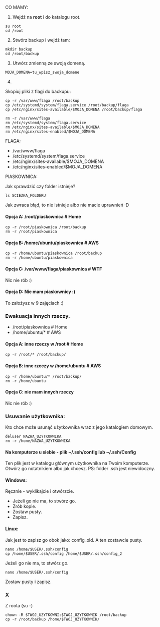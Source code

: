 CO MAMY:

1. Wejdź na **root** i do katalogu root.
```
su root
cd /root
```
2. Stwórz backup i wejdź tam:
```
mkdir backup
cd /root/backup
```
3. Utwórz zmienną ze swoją domeną.
```
MOJA_DOMENA=tu_wpisz_swoja_domene
```
4.

Skopiuj pliki z flagi do backupu:
```
cp -r /var/www/flaga /root/backup
cp /etc/systemd/system/flaga.service /root/backup/flaga
cp /etc/nginx/sites-available/$MOJA_DOMENA /root/backup/flaga
```

```
rm -r /var/www/flaga
rm /etc/systemd/system/flaga.service
rm /etc/nginx/sites-available/$MOJA_DOMENA
rm /etc/nginx/sites-enabled/$MOJA_DOMENA
```

FLAGA:
- /var/www/flaga
- /etc/systemd/system/flaga.service
- /etc/nginx/sites-available/$MOJA_DOMENA
- /etc/nginx/sites-enabled/$MOJA_DOMENA

PIASKOWNICA:

Jak sprawdzić czy folder istnieje?
```
ls SCIEZKA_FOLDERU
```
Jak zwraca błąd, to nie istnieje albo nie macie uprawnień :D



#### Opcja A: /root/piaskownica # Home
```
cp -r /root/piaskownica /root/backup
rm -r /root/piaskownica
```

#### Opcja B: /home/ubuntu/piaskownica # AWS
```
cp -r /home/ubuntu/piaskownica /root/backup
rm -r /home/ubuntu/piaskownica
```
#### Opcja C: /var/www/flaga/piaskownica # WTF

Nic nie rób :) 

#### Opcja D: Nie mam piaskownicy :)

To założysz w 9 zajęciach :)


### Ewakuacja innych rzeczy.
- /root/piaskownica # Home
- /home/ubuntu/* # AWS

#### Opcja A: inne rzeczy w /root # Home

```
cp -r /root/* /root/backup/
```

#### Opcja B: inne rzeczy w /home/ubuntu # AWS

```
cp -r /home/ubuntu/* /root/backup/
rm -r /home/ubuntu
```
#### Opcja C: nie mam innych rzeczy

Nic nie rób :) 



### Usuwanie użytkownika:

Kto chce może usunąć użytkownika wraz z jego katalogiem domowym.
```
deluser NAZWA_UZYTKOWNIKA
rm -r /home/NAZWA_UZYTKOWNIKA
```

#### Na komputerze u siebie - plik ~/.ssh/config lub ~/.ssh/Config

Ten plik jest w katalogu głównym użytkownika na Twoim komputerze. Otwórz go notatnikiem albo jak chcesz. PS: folder .ssh jest niewidoczny.

#### Windows:

Ręcznie - wyklikajcie i otwórzcie. 
- Jeżeli go nie ma, to stwórz go. 
- Zrób kopie.
- Zostaw pusty.
- Zapisz.

#### Linux:

Jak jest to zapisz go obok jako: config_old. A ten zostawcie pusty.
```
nano /home/$USER/.ssh/config
cp /home/$USER/.ssh/config /home/$USER/.ssh/config_2
```
Jeżeli go nie ma, to stwórz go. 
```
nano /home/$USER/.ssh/config
```

Zostaw pusty i zapisz.


### X

Z roota (su -)
```
chown -R $TWOJ_UZYTKOWNI:$TWOJ_UZYTKOWNIK /root/backup
cp -r /root/backup /home/$TWOJ_UZYTKOWNIK/
```
